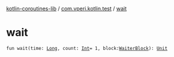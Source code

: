 [kotlin-coroutines-lib](../index.md) / [com.vperi.kotlin.test](index.md) / [wait](./wait.md)

# wait

`fun wait(time: `[`Long`](https://kotlinlang.org/api/latest/jvm/stdlib/kotlin/-long/index.html)`, count: `[`Int`](https://kotlinlang.org/api/latest/jvm/stdlib/kotlin/-int/index.html)` = 1, block: `[`WaiterBlock`](-waiter-block.md)`): `[`Unit`](https://kotlinlang.org/api/latest/jvm/stdlib/kotlin/-unit/index.html)